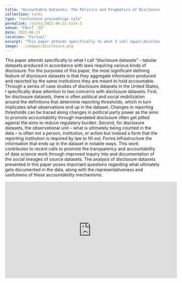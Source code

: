 ```yaml
---
title: "Accountable Datasets: The Politics and Pragmatics of Disclosure Datasets"
collection: talks
type: "Conference proceedings talk"
permalink: /talks/2022-06-21-talk-3
venue: "FAccT '22"
date: 2022-06-21
location: "Virtual"
excerpt: "This paper attends specifically to what I call &quot;disclosure datasets&quot; - tabular datasets produced in accordance with laws requiring various kinds of disclosure. "
image: ../images/disclosure.png
---
```


This paper attends specifically to what I call “disclosure datasets” - tabular datasets produced in accordance with laws requiring various kinds of disclosure. For the purposes of this paper, the most significant defining feature of disclosure datasets is that they aggregate information produced and reported by the same institutions they are meant to hold accountable. Through a series of case studies of disclosure datasets in the United States, I specifically draw attention to two concerns with disclosure datasets: First, for disclosure datasets, there is often political and social mobilization around the definitions that determine reporting thresholds, which in turn implicates what observations end up in the dataset. Changes in reporting thresholds can be traced along changes in political party power as the aims to promote accountability through mandated disclosure often get pitted against the aims to reduce regulatory burden. Second, for disclosure datasets, the observational unit – what is ultimately being counted in the data – is often not a person, institution, or action but instead a form that the reporting institution is required by law to fill out. Forms infrastructure the information that ends up in the dataset in notable ways. This work contributes to recent calls to promote the transparency and accountability of data science work through improved inquiry into and documentation of the social lineages of source datasets. The analysis of disclosure datasets presented in this paper poses important questions regarding what ultimately gets documented in the data, along with the representativeness and usefulness of these accountability mechanisms.

<iframe width="560" height="315" src="https://www.youtube.com/embed/hOo2mNFohF4" title="YouTube video player" frameborder="0" allow="accelerometer; autoplay; clipboard-write; encrypted-media; gyroscope; picture-in-picture" allowfullscreen></iframe>
